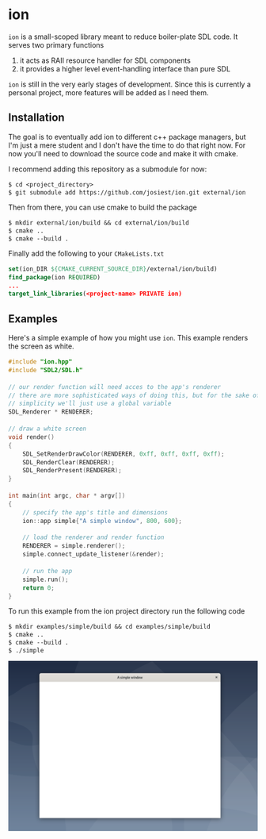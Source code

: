 # ion

`ion` is a small-scoped library meant to reduce boiler-plate SDL code.
It serves two primary functions

1. it acts as RAII resource handler for SDL components
2. it provides a higher level event-handling interface than pure SDL

`ion` is still in the very early stages of development. Since this is currently
a personal project, more features will be added as I need them.

## Installation

The goal is to eventually add ion to different c++ package managers, but I'm
just a mere student and I don't have the time to do that right now. For now
you'll need to download the source code and make it with cmake.

I recommend adding this repository as a submodule for now:

```console
$ cd <project_directory>
$ git submodule add https://github.com/josiest/ion.git external/ion
```

Then from there, you can use cmake to build the package

```console
$ mkdir external/ion/build && cd external/ion/build
$ cmake ..
$ cmake --build .
```

Finally add the following to your `CMakeLists.txt`

```cmake
set(ion_DIR ${CMAKE_CURRENT_SOURCE_DIR}/external/ion/build)
find_package(ion REQUIRED)
...
target_link_libraries(<project-name> PRIVATE ion)
```

## Examples

Here's a simple example of how you might use `ion`. This example renders
the screen as white.

```cpp
#include "ion.hpp"
#include "SDL2/SDL.h"

// our render function will need acces to the app's renderer
// there are more sophisticated ways of doing this, but for the sake of
// simplicity we'll just use a global variable
SDL_Renderer * RENDERER;

// draw a white screen
void render()
{
    SDL_SetRenderDrawColor(RENDERER, 0xff, 0xff, 0xff, 0xff);
    SDL_RenderClear(RENDERER);
    SDL_RenderPresent(RENDERER);
}

int main(int argc, char * argv[])
{
    // specify the app's title and dimensions
    ion::app simple{"A simple window", 800, 600};

    // load the renderer and render function
    RENDERER = simple.renderer();
    simple.connect_update_listener(&render); 

    // run the app
    simple.run();
    return 0;
}
```

To run this example from the ion project directory run the following code

```console
$ mkdir examples/simple/build && cd examples/simple/build
$ cmake ..
$ cmake --build .
$ ./simple
```

![simple example window](images/simple-example.png)
